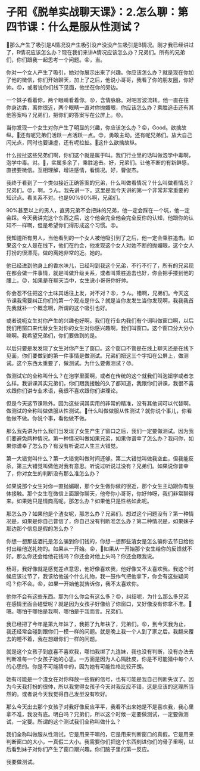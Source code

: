 # 子阳《脱单实战聊天课》：2.怎么聊：第四节课：什么是服从性测试？

🤧那么产生了吸引是A情况没产生吸引没产没没产生吸引是B情况。刚才我已经讲过了，B情况应该怎么办？现在我们来讲A情况应该怎么办？兄弟们。所有的兄弟们，你们跟我一起思考一个问题。😡，当。

你对一个女人产生了吸引，她对你展示出来了兴趣。你应该怎么办？就是现在你加了他的微信，你们开始聊天，加上了之后，他说小哥哥，我看了你的朋友圈，你好帅。😡，或者说你们线下见面，他坐在你的旁边。

一个妹子看着你，两个眼睛看着你。😡，含情脉脉。对吧言波流转。他一直在往你身边靠，离你很近，两个眼睛一直对你抛媚眼，你应该怎么办？乘胜追击还有其他答案吗？兄弟们，把你们的答案写在公屏上。😡。

当你发现一个女生对你产生了明显的兴趣，你应该怎么办？😡，Good。欲擒故纵。🤧还有呢兄弟们活跃一点活跃一点。😊，勇敢主动。还有呢兄弟们。放大自己闪光点，同时也要谦虚，还有呢拉扯。🤧这什么欲擒故纵。

什么拉扯这些兄弟们啊，你们这个就是属于叫。我们行业里的话叫做泡学中毒啊，泡学中毒。对。🤢，实属多余了，乘胜追击。好，兄弟们。让他不断的有新鲜感，直接要微信。互相理解，增进感情，看情况。好，曹俊杰。

我终于看到了一个类似接近正确答案的兄弟，什么叫做看情况？什么叫做看情况？兄弟们。😡，啊。うん。我先讲一下。这里是我今天讲的第一个非常非常重要的知识点。看关系不对。也是90%90%啊，兄弟们。

90%甚至以上的男人，直男兄弟不会把妹的兄弟，他一定会踩在一个坑，他一定会踩。今天我讲完这个东西之后，这个他会完全他会完全反你的认知，他跟你的认知不一样啊，但是希望你们得形成这个习惯。😡。

我知道所有男人，当他看到的一个女人被他吸引到了之后，他一定会乘胜追击。如果这个女人是在线下，他们在约会，他发现这个女人对她不断的抛媚眼，这个女人打扮的很漂亮，做的离她非常的近。她的。

他已经进到他身上的香水味儿，已经叼到我这个兄弟，不行不行了，所有的兄弟现在都会做一件事情，就是叫做升级关系，或者叫乘胜追击也好，你会把手搂到他的腰上。😡，如果是在聊天当中，女生说小哥哥你好帅。

你会忍不住把这个土味其话往上发，对不对？😡，うん。错啊，兄弟们。今天这节课我需要纠正你们的第一个观点是什么？就是当你发发生当你发现啊，我我我首先我就补一个概念啊，所谓的这个吸引也好。

或者说呃女生对你产生的兴趣也好啊。我们在行业内我们有个词叫做窗口啊，以后我们用窗口来代替女生对你的女生对你感兴趣啊，我们叫窗口。这个窗口分大分小嘛啊。我希望兄弟们，你们要做到的是。

以后只要是发发现了女生对你产生了窗口。这个窗口不管是在线上聊天还是在线下见面，你们要做到的第一件事情是做测试。兄弟们把这三个字扣在公屏上，做测试。这个东西太重要了，做测试。为什么要做测试？😡。

做测试它的全称叫什么？在泡学里面啊，或者在传统的这个就我们叫泡妞学或者怎么样。我讲课其实兄弟们，你们跟我接触的久了都知道，我跟你们讲课，我很不喜欢跟你们讲专业术语，我很不喜欢跟你们讲理论。

但是今天这节课除外。因为这些词其实用的非常的精准，没有其他词可以代替啊。做测试的全称叫做做服从性测试。🤧什么叫做做服从性测试？就你说个事儿，你看他做不做。你说个事，看他做不做。

那么我先讲为什么我们当发现了女生产生了窗口之后，我们一定要做测试。因为我们要避免两种情况。第一种情况叫做如果兄弟，如果你谱幸了怎么办？我问你，如果你谱幸了怎么办？有没有听说过人生三大错觉。

第一大错觉叫什么？第一大错觉叫做时间还够。第二大错觉叫做我空血，但我能反杀，第三大错觉叫做他对我有意思。听说过听说过没有？兄弟们。如果说你普幸了，你对女生的判断没有那么准怎么办？

如果说那个女生对你一直抛媚眼，那个女生做你做的很近，那个女生主动跟你有肢体接触。那个女生在微信上面跟你聊天，他夸你小哥哥，你好帅呀，我们非常聊得来。如果她只是情商高呢。那怎么办？如果他只是性格如此呢。

那怎么办？如果他是个渣女呢，那怎么办？兄弟们。想过这个问题没有？第一种情况是，如果是你自己普信了，你自己没有判断准怎么办？第二种情况是，如果妹子那边那个信息是假的怎么办？

你想一想那些酒托是怎么骗到你们钱的，你想一想那些渣女是怎么骗你去节日给他付出给他送礼物的。如果从一开始。😡，🤧如果从一开始那个女生给你的反馈就不好。那么你还会给他花钱吗？你还会对他上头吗？你还会跟我说。

杨哥，我好像就是感觉差点意思，他好像喜欢我，他好像又不太喜欢我。我这个时候应该过节了，我该给他送个什么礼物，我一鼓作气把他拿下，你会有这些疑问吗？你不会。😡，如果一开始他就告诉你，我不太喜欢你。

他你不会有这些东西。那为什么你会有这么多？😡，纠结呢，为什么那么多兄弟在感情里面会碰壁呢？就是因为女孩子好像给了你窗口，又好像没有你拿不准。🤧嗯。哪怕于哪怕是我啊，哪怕是于我而言。兄弟们。

我已经把了今年是第九年妹了，我把了九年袂了，兄弟们。😡，到今天我为止，我还经常会碰到跟你们一模一样的问题。就是晚上我一个人到了家之后。我翻来覆去的睡不着，我在想跟你们一样的问题。

就是这个女孩子到底喜不喜欢我，哪怕我绑了九连妹，我也没有判断，没有办法去判断准每一个女孩子她的心思。一方面是因为人心隔肚皮，你是不可能猜中每个人的心思的。你是不可能猜中的，因为她有可能性格比较开朗。

她有可能是一个渣女在对你释放一些假的信号，也有可能是我自己判断失误了。因为今天我打扮的很帅，所以我觉得女孩子今天对我反应不错，这是应该的这理所当然的。或者说今天我觉得自己发型没有吹好。

那么今天出去那个女孩子对我好像反应平平，我看不出来她是不是喜欢我，我心里拿不准，我没有底。明白吗？兄弟们，所以这个时候一定要做测试，一定要做测试，一定要。所谓的这个测试我们全称叫做什么？

我们全称叫做服从性测试。它是用来干嘛的，它是用来判断窗口的真假，它是用来判断窗口的大小，一真假二大小。我需要你们把这个东西刻进你们的骨子里啊，以后看到妹子对你们产生了窗口跟兴趣。你们脑子里的第一反应。

我要做测试。